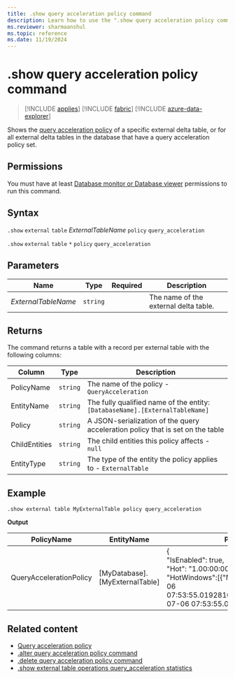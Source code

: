 ```yaml
---
title: .show query acceleration policy command
description: Learn how to use the ".show query acceleration policy command" to accelerate queries over external delta tables.
ms.reviewer: sharmaanshul
ms.topic: reference
ms.date: 11/19/2024
---
```

# .show query acceleration policy command

> [!INCLUDE [applies](../includes/applies-to-version/applies.md)] [!INCLUDE [fabric](../includes/applies-to-version/fabric.md)] [!INCLUDE [azure-data-explorer](../includes/applies-to-version/azure-data-explorer.md)]

Shows the [query acceleration policy](query-acceleration-policy.md) of a specific external delta table, or for all external delta tables in the database that have a query acceleration policy set.

## Permissions

You must have at least [Database monitor or Database viewer](../access-control/role-based-access-control.md) permissions to run this command.

## Syntax

`.show` `external` `table` *ExternalTableName* `policy` `query_acceleration`

`.show` `external` `table` `*` `policy` `query_acceleration`

## Parameters

| Name                | Type     | Required           | Description                     |
| ------------------- | -------- | ------------------ | ------------------------------- |
| *ExternalTableName* | `string` |  | The name of the external delta table. |

## Returns

The command returns a table with a record per external table with the following columns:

| Column        | Type     | Description                                                                    |
| ------------- | -------- | ------------------------------------------------------------------------------ |
| PolicyName    | `string` | The name of the policy - `QueryAcceleration`                                   |
| EntityName    | `string` | The fully qualified name of the entity: `[DatabaseName].[ExternalTableName]`   |
| Policy        | `string` | A JSON-serialization of the query acceleration policy that is set on the table |
| ChildEntities | `string` | The child entities this policy affects - `null`                                |
| EntityType    | `string` | The type of the entity the policy applies to - `ExternalTable`                 |

## Example

```Kusto
.show external table MyExternalTable policy query_acceleration
```

**Output**

| PolicyName              | EntityName                     | Policy                                                                             | ChildEntities | EntityType    |
| ----------------------- | ------------------------------ | ---------------------------------------------------------------------------------- | ------------- | ------------- |
| QueryAccelerationPolicy | [MyDatabase].[MyExternalTable] | {<br>  "IsEnabled": true,<br>  "Hot": "1.00:00:00",<br> "HotWindows":[{"MinValue":"2025-07-06 07:53:55.0192810","MaxValue":"2025-07-06 07:53:55.0192814"}]}                || ExternalTable |

## Related content

* [Query acceleration policy](query-acceleration-policy.md)
* [.alter query acceleration policy command](alter-query-acceleration-policy-command.md)
* [.delete query acceleration policy command](delete-query-acceleration-policy-command.md)
* [.show external table operations query_acceleration statistics](show-external-table-operations-query-acceleration-statistics.md)
